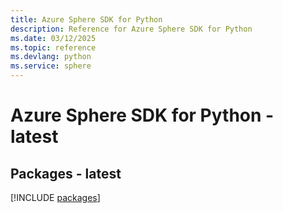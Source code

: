 ```yaml
---
title: Azure Sphere SDK for Python
description: Reference for Azure Sphere SDK for Python
ms.date: 03/12/2025
ms.topic: reference
ms.devlang: python
ms.service: sphere
---
```

# Azure Sphere SDK for Python - latest
## Packages - latest
[!INCLUDE [packages](sphere-index.md)]